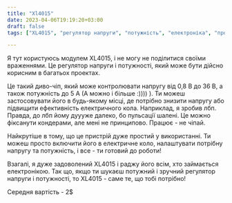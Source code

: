 ```yaml
---
title: "Xl4015"
date: 2023-04-06T19:19:20+03:00
draft: false
tags: ["XL4015", "регулятор напруги", "потужність", "електроніка", "проекти"]

---
```

Я тут користуюсь модулем XL4015, і не могу не поділитися своїми враженнями. Це регулятор напруги і потужності, який може бути дійсно корисним в багатьох проектах.

Це такий диво-чіп, який може контролювати напругу від 0,8 В до 36 В, а також потужність до 5 А (А можно і більше :)))) ). Ти можеш застосовувати його в будь-якому місці, де потрібно знизити напругу або підвищити ефективність електричного кола. Наприклад, я зробив лбп. Правда, до лбп йому дуууже далеко, бо пульсації шалені. Це можно фіксанути кондерами, але мені не принципово. Працює - не чіпай.

Найкрутіше в тому, що це пристрій дуже простий у використанні. Ти можеш просто включити його в електричне коло, налаштувати потрібну напругу та потужність, і все - ти готовий до роботи!

Взагалі, я дуже задоволений XL4015 і раджу його всім, хто займається електронікою. Так що, якщо ти шукаєш потужний і зручний регулятор напруги і потужності, то XL4015 - саме те, що тобі потрібно!

Середня вартість - 2$
